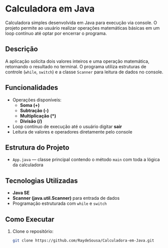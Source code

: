 # Calculadora em Java

Calculadora simples desenvolvida em Java para execução via console. O projeto permite ao usuário realizar operações matemáticas básicas em um loop contínuo até optar por encerrar o programa.

## Descrição

A aplicação solicita dois valores inteiros e uma operação matemática, retornando o resultado no terminal. O programa utiliza estruturas de controle (`while`, `switch`) e a classe `Scanner` para leitura de dados no console.

## Funcionalidades

- Operações disponíveis:
  - **Soma (+)**
  - **Subtração (-)**
  - **Multiplicação (*)**
  - **Divisão (/)**  
- Loop contínuo de execução até o usuário digitar **sair**  
- Leitura de valores e operadores diretamente pelo console

## Estrutura do Projeto

- `App.java` — classe principal contendo o método `main` com toda a lógica da calculadora

## Tecnologias Utilizadas

- **Java SE**
- **Scanner (java.util.Scanner)** para entrada de dados
- Programação estruturada com `while` e `switch`

## Como Executar

1. Clone o repositório:
   ```bash
   git clone https://github.com/RaydeSousa/Calculadora-em-Java.git
